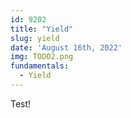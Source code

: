 ```yaml
---
id: 9202
title: "Yield"
slug: yield
date: 'August 16th, 2022'
img: TODO2.png
fundamentals:
  - Yield
---
```


Test! 
